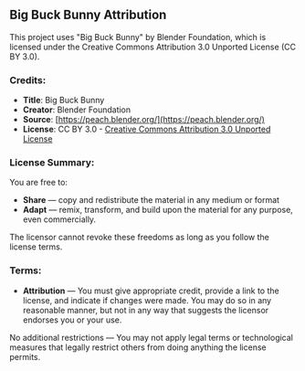 ## Big Buck Bunny Attribution

This project uses "Big Buck Bunny" by Blender Foundation, which is licensed under the Creative Commons Attribution 3.0 Unported License (CC BY 3.0).

### Credits:

- **Title**: Big Buck Bunny
- **Creator**: Blender Foundation
- **Source**: [https://peach.blender.org/](https://peach.blender.org/)
- **License**: CC BY 3.0 - [Creative Commons Attribution 3.0 Unported License](https://creativecommons.org/licenses/by/3.0/)

### License Summary:

You are free to:

- **Share** — copy and redistribute the material in any medium or format
- **Adapt** — remix, transform, and build upon the material for any purpose, even commercially.

The licensor cannot revoke these freedoms as long as you follow the license terms.

### Terms:

- **Attribution** — You must give appropriate credit, provide a link to the license, and indicate if changes were made. You may do so in any reasonable manner, but not in any way that suggests the licensor endorses you or your use.

No additional restrictions — You may not apply legal terms or technological measures that legally restrict others from doing anything the license permits.
